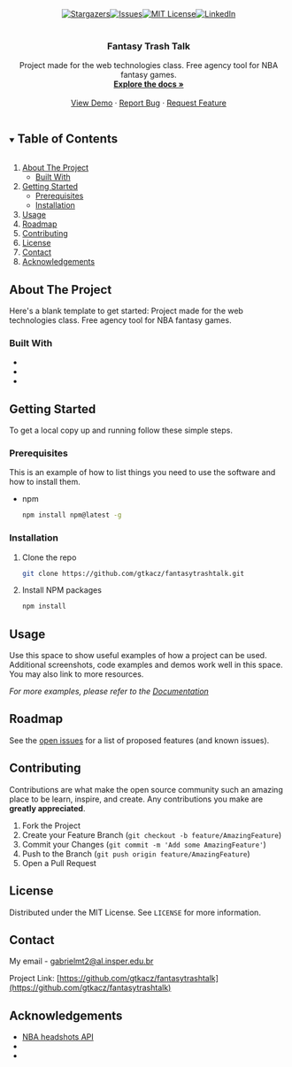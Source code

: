 <!--
*** Thanks for checking out the Best-README-Template. If you have a suggestion
*** that would make this better, please fork the repo and create a pull request
*** or simply open an issue with the tag "enhancement".
*** Thanks again! Now go create something AMAZING! :D
***
***
***
*** To avoid retyping too much info. Do a search and replace for the following:
*** gtkacz, fantasytrashtalk, twitter_handle, gabrielmt2@al.insper.edu.br, Fantasy Trash Talk, Project made for the web technologies class. Free agency tool for NBA fantasy games.
-->



<!-- PROJECT SHIELDS -->
<!--
*** I'm using markdown "reference style" links for readability.
*** Reference links are enclosed in brackets [ ] instead of parentheses ( ).
*** See the bottom of this document for the declaration of the reference variables
*** for contributors-url, forks-url, etc. This is an optional, concise syntax you may use.
*** https://www.markdownguide.org/basic-syntax/#reference-style-links
-->
<!-- [![Stargazers][stars-shield]][https://github.com/gtkacz/fantasytrashtalk/stargazers]
[![Issues][issues-shield]][https://github.com/gtkacz/fantasytrashtalk/issues]
[![MIT License][license-shieldhttps://github.com/gtkacz/fantasytrashtalk/blob/main/LICENSE]
[![LinkedIn][linkedin-shield]][https://www.linkedin.com/in/gabriel-tkacz-7877a8194/] -->

<div style="display: flex;flex-direction: row; align-content: center; justify-content: center; align-items: center; ">
  <a href="https://github.com/gtkacz/fantasytrashtalk/stargazers"><img src="https://img.shields.io/github/stars/gtkacz/fantasytrashtalk.svg?style=for-the-badge" alt="Stargazers"></a>
  <a href="https://github.com/gtkacz/fantasytrashtalk/issues"><img src="https://img.shields.io/github/issues/gtkacz/fantasytrashtalk.svg?style=for-the-badge" alt="Issues"></a>
  <a href="https://github.com/gtkacz/fantasytrashtalk/blob/main/LICENSE"><img src="https://img.shields.io/github/license/gtkacz/fantasytrashtalk.svg?style=for-the-badge" alt="MIT License"></a>
  <a href="https://www.linkedin.com/in/gabriel-tkacz-7877a8194/"><img src="https://img.shields.io/badge/-LinkedIn-black.svg?style=for-the-badge&logo=linkedin&colorB=555" alt="LinkedIn"></a>
</div>

<!-- PROJECT LOGO -->
<br />
<p align="center">
  <!-- <a href="https://github.com/gtkacz/fantasytrashtalk">
    <img src="images/logo.png" alt="Logo" width="80" height="80">
  </a> -->

  <h3 align="center">Fantasy Trash Talk</h3>

  <p align="center">
    Project made for the web technologies class. Free agency tool for NBA fantasy games.
    <br />
    <a href="https://github.com/gtkacz/fantasytrashtalk"><strong>Explore the docs »</strong></a>
    <br />
    <br />
    <a href="https://github.com/gtkacz/fantasytrashtalk">View Demo</a>
    ·
    <a href="https://github.com/gtkacz/fantasytrashtalk/issues">Report Bug</a>
    ·
    <a href="https://github.com/gtkacz/fantasytrashtalk/issues">Request Feature</a>
  </p>
</p>



<!-- TABLE OF CONTENTS -->
<details open="open">
  <summary><h2 style="display: inline-block">Table of Contents</h2></summary>
  <ol>
    <li>
      <a href="#about-the-project">About The Project</a>
      <ul>
        <li><a href="#built-with">Built With</a></li>
      </ul>
    </li>
    <li>
      <a href="#getting-started">Getting Started</a>
      <ul>
        <li><a href="#prerequisites">Prerequisites</a></li>
        <li><a href="#installation">Installation</a></li>
      </ul>
    </li>
    <li><a href="#usage">Usage</a></li>
    <li><a href="#roadmap">Roadmap</a></li>
    <li><a href="#contributing">Contributing</a></li>
    <li><a href="#license">License</a></li>
    <li><a href="#contact">Contact</a></li>
    <li><a href="#acknowledgements">Acknowledgements</a></li>
  </ol>
</details>



<!-- ABOUT THE PROJECT -->
## About The Project

<!-- [![Product Name Screen Shot][product-screenshot]](https://example.com) -->

Here's a blank template to get started:
Project made for the web technologies class. Free agency tool for NBA fantasy games.


### Built With

* []()
* []()
* []()



<!-- GETTING STARTED -->
## Getting Started

To get a local copy up and running follow these simple steps.

### Prerequisites

This is an example of how to list things you need to use the software and how to install them.
* npm
  ```sh
  npm install npm@latest -g
  ```

### Installation

1. Clone the repo
   ```sh
   git clone https://github.com/gtkacz/fantasytrashtalk.git
   ```
2. Install NPM packages
   ```sh
   npm install
   ```



<!-- USAGE EXAMPLES -->
## Usage

Use this space to show useful examples of how a project can be used. Additional screenshots, code examples and demos work well in this space. You may also link to more resources.

_For more examples, please refer to the [Documentation](https://example.com)_



<!-- ROADMAP -->
## Roadmap

See the [open issues](https://github.com/gtkacz/fantasytrashtalk/issues) for a list of proposed features (and known issues).



<!-- CONTRIBUTING -->
## Contributing

Contributions are what make the open source community such an amazing place to be learn, inspire, and create. Any contributions you make are **greatly appreciated**.

1. Fork the Project
2. Create your Feature Branch (`git checkout -b feature/AmazingFeature`)
3. Commit your Changes (`git commit -m 'Add some AmazingFeature'`)
4. Push to the Branch (`git push origin feature/AmazingFeature`)
5. Open a Pull Request



<!-- LICENSE -->
## License

Distributed under the MIT License. See `LICENSE` for more information.



<!-- CONTACT -->
## Contact

My email - gabrielmt2@al.insper.edu.br

Project Link: [https://github.com/gtkacz/fantasytrashtalk](https://github.com/gtkacz/fantasytrashtalk)



<!-- ACKNOWLEDGEMENTS -->
## Acknowledgements

* [NBA headshots API](https://nba-players.herokuapp.com/)
* []()
* []()





<!-- MARKDOWN LINKS & IMAGES -->
<!-- https://www.markdownguide.org/basic-syntax/#reference-style-links -->
[contributors-shield]: https://img.shields.io/github/contributors/gtkacz/fantasytrashtalk.svg?style=for-the-badge
[contributors-url]: https://github.com/gtkacz/fantasytrashtalk/graphs/contributors
[forks-shield]: https://img.shields.io/github/forks/gtkacz/fantasytrashtalk.svg?style=for-the-badge
[forks-url]: https://github.com/gtkacz/fantasytrashtalk/network/members
[stars-shield]: https://img.shields.io/github/stars/gtkacz/fantasytrashtalk.svg?style=for-the-badge
[stars-url]: https://github.com/gtkacz/fantasytrashtalk/stargazers
[issues-shield]: https://img.shields.io/github/issues/gtkacz/fantasytrashtalk.svg?style=for-the-badge
[issues-url]: https://github.com/gtkacz/fantasytrashtalk/issues
[license-shield]: https://img.shields.io/github/license/gtkacz/fantasytrashtalk.svg?style=for-the-badge
[license-url]: https://github.com/gtkacz/fantasytrashtalk/blob/master/LICENSE.txt
[linkedin-shield]: https://img.shields.io/badge/-LinkedIn-black.svg?style=for-the-badge&logo=linkedin&colorB=555
[linkedin-url]: https://linkedin.com/in/gtkacz